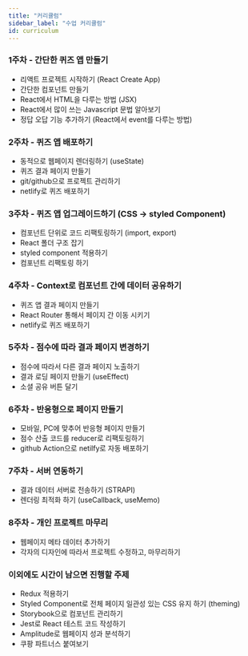 ```yaml
---
title: "커리큘럼"
sidebar_label: "수업 커리큘럼"
id: curriculum
---
```


### 1주차 - 간단한 퀴즈 앱 만들기

- 리액트 프로젝트 시작하기 (React Create App)
- 간단한 컴포넌트 만들기
- React에서 HTML을 다루는 방법 (JSX)
- React에서 많이 쓰는 Javascript 문법 알아보기
- 정답 오답 기능 추가하기 (React에서 event를 다루는 방법)

### 2주차 - 퀴즈 앱 배포하기

- 동적으로 웹페이지 렌더링하기 (useState)
- 퀴즈 결과 페이지 만들기
- git/github으로 프로젝트 관리하기
- netlify로 퀴즈 배포하기

### 3주차 - 퀴즈 앱 업그레이드하기 (CSS → styled Component)

- 컴포넌트 단위로 코드 리팩토링하기 (import, export)
- React 폴더 구조 잡기
- styled component 적용하기
- 컴포넌트 리팩토링 하기

### 4주차 - Context로 컴포넌트 간에 데이터 공유하기

- 퀴즈 앱 결과 페이지 만들기
- React Router 통해서 페이지 간 이동 시키기
- netlify로 퀴즈 배포하기

### 5주차 - 점수에 따라 결과 페이지 변경하기

- 점수에 따라서 다른 결과 페이지 노출하기
- 결과 로딩 페이지 만들기 (useEffect)
- 소셜 공유 버튼 달기

### 6주차 - 반응형으로 페이지 만들기

- 모바일, PC에 맞추어 반응형 페이지 만들기
- 점수 산출 코드를 reducer로 리팩토링하기
- github Action으로 netilfy로 자동 배포하기

### 7주차 - 서버 연동하기

- 결과 데이터 서버로 전송하기 (STRAPI)
- 렌더링 최적화 하기 (useCallback, useMemo)

### 8주차 - 개인 프로젝트 마무리

- 웹페이지 메타 데이터 추가하기
- 각자의 디자인에 따라서 프로젝트 수정하고, 마무리하기

### 이외에도 시간이 남으면 진행할 주제

- Redux 적용하기
- Styled Component로 전체 페이지 일관성 있는 CSS 유지 하기 (theming)
- Storybook으로 컴포넌트 관리하기
- Jest로 React 테스트 코드 작성하기
- Amplitude로 웹페이지 성과 분석하기
- 쿠팡 파트너스 붙여보기
